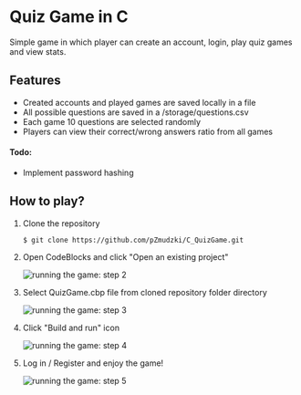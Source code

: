 # Quiz Game in C

Simple game in which player can create an account, login, play quiz games and view stats.

## Features

- Created accounts and played games are saved locally in a file
- All possible questions are saved in a /storage/questions.csv
- Each game 10 questions are selected randomly
- Players can view their correct/wrong answers ratio from all games

#### Todo:
- Implement password hashing

## How to play?

1. Clone the repository

   `$ git clone https://github.com/pZmudzki/C_QuizGame.git`

2. Open CodeBlocks and click "Open an existing project"

   ![running the game: step 2](../media/images/step1.png?raw=true)

3. Select QuizGame.cbp file from cloned repository folder directory

   ![running the game: step 3](../media/images/step2.png?raw=true)

4. Click "Build and run" icon

   ![running the game: step 4](../media/images/step3.png?raw=true)

5. Log in / Register and enjoy the game!

   ![running the game: step 5](../media/images/step4.png?raw=true)
